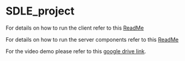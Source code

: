 # SDLE_project

For details on how to run the client refer to this [ReadMe](./client/README.md)

For details on how to run the server components refer to this [ReadMe](./server/README.md)

For the video demo please refer to this [google drive link](https://drive.google.com/drive/folders/1-1Mu-pKqazcMRPoeu0ITtQ3KrIl14w9g?usp=sharing).
